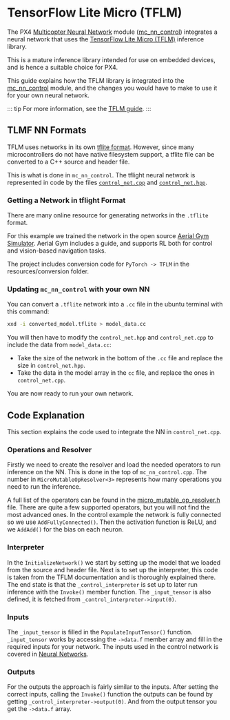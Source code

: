 # TensorFlow Lite Micro (TFLM)

The PX4 [Multicopter Neural Network](advanced/neural_networks.md) module ([mc_nn_control](../modules/modules_controller.md#mc_nn_control)) integrates a neural network that uses the [TensorFlow Lite Micro (TFLM)](https://github.com/tensorflow/tflite-micro) inference library.

This is a mature inference library intended for use on embedded devices, and is hence a suitable choice for PX4.

This guide explains how the TFLM library is integrated into the [mc_nn_control](../modules/modules_controller.md#mc_nn_control) module, and the changes you would have to make to use it for your own neural network.

::: tip
For more information, see the [TFLM guide](https://ai.google.dev/edge/litert/microcontrollers/get_started).
:::

## TLMF NN Formats

TFLM uses networks in its own [tflite format](https://ai.google.dev/edge/litert/models/convert).
However, since many microcontrollers do not have native filesystem support, a tflite file can be converted to a C++ source and header file.

This is what is done in `mc_nn_control`.
The tflight neural network is represented in code by the files [`control_net.cpp`](https://github.com/PX4/PX4-Autopilot/blob/main/src/modules/mc_nn_control/control_net.cpp) and [`control_net.hpp`](https://github.com/PX4/PX4-Autopilot/blob/main/src/modules/mc_nn_control/control_net.hpp).

### Getting a Network in tflight Format

There are many online resource for generating networks in the `.tflite` format.

For this example we trained the network in the open source [Aerial Gym Simulator](https://ntnu-arl.github.io/aerial_gym_simulator/).
Aerial Gym includes a guide, and supports RL both for control and vision-based navigation tasks.

The project includes conversion code for `PyTorch -> TFLM` in the resources/conversion folder.

### Updating `mc_nn_control` with your own NN

You can convert a `.tflite` network into a `.cc` file in the ubuntu terminal with this command:

```sh
xxd -i converted_model.tflite > model_data.cc
```

You will then have to modify the `control_net.hpp` and `control_net.cpp` to include the data from `model_data.cc`:

- Take the size of the network in the bottom of the `.cc` file and replace the size in `control_net.hpp`.
- Take the data in the model array in the `cc` file, and replace the ones in `control_net.cpp`.

You are now ready to run your own network.

## Code Explanation

This section explains the code used to integrate the NN in `control_net.cpp`.

### Operations and Resolver

Firstly we need to create the resolver and load the needed operators to run inference on the NN.
This is done in the top of `mc_nn_control.cpp`.
The number in `MicroMutableOpResolver<3>` represents how many operations you need to run the inference.

A full list of the operators can be found in the [micro_mutable_op_resolver.h](https://github.com/tensorflow/tflite-micro/blob/main/tensorflow/lite/micro/micro_mutable_op_resolver.h) file.
There are quite a few supported operators, but you will not find the most advanced ones.
In the control example the network is fully connected so we use `AddFullyConnected()`.
Then the activation function is ReLU, and we `AddAdd()` for the bias on each neuron.

### Interpreter

In the `InitializeNetwork()` we start by setting up the model that we loaded from the source and header file.
Next is to set up the interpreter, this code is taken from the TFLM documentation and is thoroughly explained there.
The end state is that the `_control_interpreter` is set up to later run inference with the `Invoke()` member function.
The `_input_tensor` is also defined, it is fetched from `_control_interpreter->input(0)`.

### Inputs

The `_input_tensor` is filled in the `PopulateInputTensor()` function.
`_input_tensor` works by accessing the `->data.f` member array and fill in the required inputs for your network.
The inputs used in the control network is covered in [Neural Networks](../advanced/neural_networks.md).

### Outputs

For the outputs the approach is fairly similar to the inputs.
After setting the correct inputs, calling the `Invoke()` function the outputs can be found by getting `_control_interpreter->output(0)`.
And from the output tensor you get the `->data.f` array.
